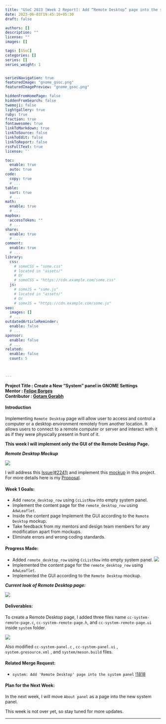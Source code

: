 ```yaml
---
title: "GSoC 2023 [Week 2 Report]: Add “Remote Desktop” page into the system panel"
date: 2023-06-03T19:45:10+05:30
draft: false

authors: []
description: ""
license: ""
images: []

tags: [GSoC]
categories: []
series: []
series_weight: 1


seriesNavigation: true
featuredImage: "gnome_gsoc.png"
featuredImagePreview: "gnome_gsoc.png"

hiddenFromHomePage: false
hiddenFromSearch: false
twemoji: false
lightgallery: true
ruby: true
fraction: true
fontawesome: true
linkToMarkdown: true
linkToSource: false
linkToEdit: false
linkToReport: false
rssFullText: true
license: ''

toc:
  enable: true
  auto: true
code:
  copy: true
  # ...
table:
  sort: true
  # ...
math:
  enable: true
  # ...
mapbox:
  accessToken: ""
  # ...
share:
  enable: true
  # ...
comment:
  enable: true
  # ...
library:
  css:
    # someCSS = "some.css"
    # located in "assets/"
    # Or
    # someCSS = "https://cdn.example.com/some.css"
  js:
    # someJS = "some.js"
    # located in "assets/"
    # Or
    # someJS = "https://cdn.example.com/some.js"
seo:
  images: []
  # ...
outdatedArticleReminder:
  enable: false
  # ...
sponsor:
  enable: false
  # ...
related:
  enable: false
  count: 5



---
```


<b>Project Title : Create a New “System” panel in GNOME Settings</b><br>
<b>Mentor : [Felipe Borges](https://gitlab.gnome.org/felipeborges)</b><br>
<b>Contributor : [Gotam Gorabh](https://gitlab.gnome.org/gautham_x)</b><br>


#### Introduction

Implementing `Remote Desktop` page will allow user to access and control a computer or a desktop environment remotely from another location.
It allows users to connect to a remote computer or server and interact with it as if they were physically present in front of it.

<b>This week I will implement only the GUI of the Remote Desktop Page.</b>

<b><i>Remote Desktop Mockup</i></b>

![](remote-desktop.png)

I will address this [Issue(#2241)](https://gitlab.gnome.org/GNOME/gnome-control-center/-/issues/2241) and implement this [mockup](https://gitlab.gnome.org/Teams/Design/settings-mockups/-/blob/master/remote-desktop/remote-desktop.png) in this project. For more details here is my [Proposal](https://github.com/GOTAM672/GSoC-Gnome-Proposal).

#### Week 1 Goals:

- Add `remote_desktop_row` using `CcListRow` into empty system panel.
- Implement the content page for the `remote_desktop_row` using `AdwLeaflet`.
- Inside the content page Implement the GUI according to the `Remote Desktop` mockup.
- Take feedback from my mentors and design team members for any modification apart from mockups.
- Eliminate errors and wrong coding standards.

#### Progress Made:

- Added `remote_desktop_row` using `CcListRow` into empty system panel.
![](remote-desktop-row.png)
- Implemented the content page for the `remote_desktop_row` using `AdwLeaflet`.
- Implemented the GUI according to the `Remote Desktop` mockup. 


<b><i>Current look of Remote Desktop page:</i></b>

![](remote-desktop-page.png)


#### Deliverables:

To create a Remote Desktop page, I added three files name `cc-system-remote-page.c`, `cc-system-remote-page.h`, and `cc-system-remote-page.ui` inside `system` folder.

![](week2-structure.png)

Also modified `cc-system-panel.c` , `cc-system-panel.ui` , `system.gresource.xml` , and `system/meson.build` files.  

#### Related Merge Request:

- `system: Add 'Remote Desktop' page into the system panel` [!1818](https://gitlab.gnome.org/GNOME/gnome-control-center/-/merge_requests/1818)


<!--#### Issues and Challenges:-->


#### Plan for the Next Week:

In the next week, I will move `About panel` as a page into the new system panel. 

This week is not over yet, so stay tuned for more updates.

<!--#### Questions and Discussion Points:

#### Conclusion:


#### Additional Resources:-->
---


